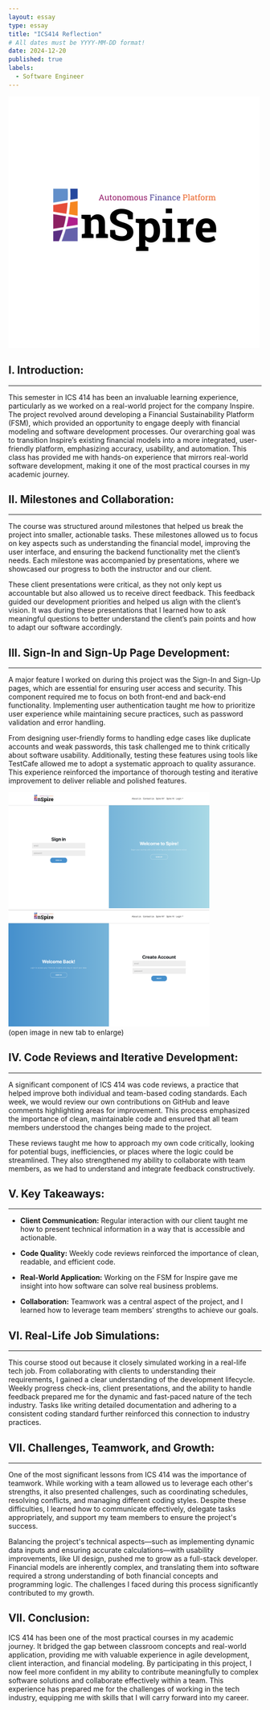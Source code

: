```yaml
---
layout: essay
type: essay
title: "ICS414 Reflection"
# All dates must be YYYY-MM-DD format!
date: 2024-12-20
published: true
labels:
  - Software Engineer
---
```


<div class="text-center py-2">
  <img width="500px" src="../img/inspire-logo.png" class="img-thumbnail" >
</div>

## I. Introduction:
---
This semester in ICS 414 has been an invaluable learning experience, particularly as we worked on a real-world project for the company Inspire. The project revolved around developing a Financial Sustainability Platform (FSM), which provided an opportunity to engage deeply with financial modeling and software development processes. Our overarching goal was to transition Inspire’s existing financial models into a more integrated, user-friendly platform, emphasizing accuracy, usability, and automation. This class has provided me with hands-on experience that mirrors real-world software development, making it one of the most practical courses in my academic journey.

## II. Milestones and Collaboration:
---
The course was structured around milestones that helped us break the project into smaller, actionable tasks. These milestones allowed us to focus on key aspects such as understanding the financial model, improving the user interface, and ensuring the backend functionality met the client’s needs. Each milestone was accompanied by presentations, where we showcased our progress to both the instructor and our client.

These client presentations were critical, as they not only kept us accountable but also allowed us to receive direct feedback. This feedback guided our development priorities and helped us align with the client’s vision. It was during these presentations that I learned how to ask meaningful questions to better understand the client’s pain points and how to adapt our software accordingly.

## III. Sign-In and Sign-Up Page Development:
---
A major feature I worked on during this project was the Sign-In and Sign-Up pages, which are essential for ensuring user access and security. This component required me to focus on both front-end and back-end functionality. Implementing user authentication taught me how to prioritize user experience while maintaining secure practices, such as password validation and error handling.

From designing user-friendly forms to handling edge cases like duplicate accounts and weak passwords, this task challenged me to think critically about software usability. Additionally, testing these features using tools like TestCafe allowed me to adopt a systematic approach to quality assurance. This experience reinforced the importance of thorough testing and iterative improvement to deliver reliable and polished features.

<div class="text-center p-3">
  <img width="400px" src="../img/414-signin.png" class="img-thumbnail" >
  <img width="400px" src="../img/414-signout.png" class="img-thumbnail" >
</div>
                                             
<div class="text-center pt-2">
  (open image in new tab to enlarge)
</div>

## IV. Code Reviews and Iterative Development:
---
A significant component of ICS 414 was code reviews, a practice that helped improve both individual and team-based coding standards. Each week, we would review our own contributions on GitHub and leave comments highlighting areas for improvement. This process emphasized the importance of clean, maintainable code and ensured that all team members understood the changes being made to the project.

These reviews taught me how to approach my own code critically, looking for potential bugs, inefficiencies, or places where the logic could be streamlined. They also strengthened my ability to collaborate with team members, as we had to understand and integrate feedback constructively.

## V. Key Takeaways:
***
- <b>Client Communication:</b> Regular interaction with our client taught me how to present technical information in a way that is accessible and actionable.

* <b>Code Quality:</b> Weekly code reviews reinforced the importance of clean, readable, and efficient code.

- <b>Real-World Application:</b> Working on the FSM for Inspire gave me insight into how software can solve real business problems.

* <b>Collaboration:</b> Teamwork was a central aspect of the project, and I learned how to leverage team members’ strengths to achieve our goals.

## VI. Real-Life Job Simulations:
___
This course stood out because it closely simulated working in a real-life tech job. From collaborating with clients to understanding their requirements, I gained a clear understanding of the development lifecycle. Weekly progress check-ins, client presentations, and the ability to handle feedback prepared me for the dynamic and fast-paced nature of the tech industry. Tasks like writing detailed documentation and adhering to a consistent coding standard further reinforced this connection to industry practices.

## VII.  Challenges, Teamwork, and Growth:
___
One of the most significant lessons from ICS 414 was the importance of teamwork. While working with a team allowed us to leverage each other's strengths, it also presented challenges, such as coordinating schedules, resolving conflicts, and managing different coding styles. Despite these difficulties, I learned how to communicate effectively, delegate tasks appropriately, and support my team members to ensure the project's success.

Balancing the project's technical aspects—such as implementing dynamic data inputs and ensuring accurate calculations—with usability improvements, like UI design, pushed me to grow as a full-stack developer. Financial models are inherently complex, and translating them into software required a strong understanding of both financial concepts and programming logic. The challenges I faced during this process significantly contributed to my growth.

## VII.  Conclusion:
ICS 414 has been one of the most practical courses in my academic journey. It bridged the gap between classroom concepts and real-world application, providing me with valuable experience in agile development, client interaction, and financial modeling. By participating in this project, I now feel more confident in my ability to contribute meaningfully to complex software solutions and collaborate effectively within a team. This experience has prepared me for the challenges of working in the tech industry, equipping me with skills that I will carry forward into my career.
